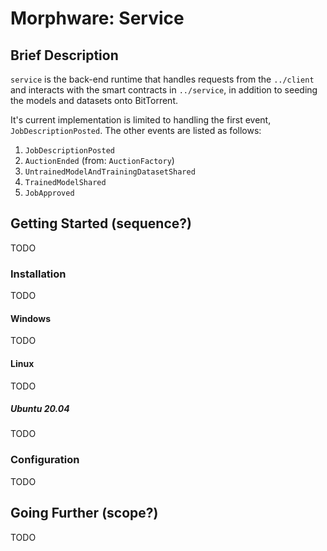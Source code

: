 # Morphware: Service

## Brief Description

`service` is the back-end runtime that handles requests from the
`../client` and interacts with the smart contracts in `../service`, in
addition to seeding the models and datasets onto BitTorrent.

It's current implementation is limited to handling the first event,
`JobDescriptionPosted`.  The other events are listed as follows:

1. `JobDescriptionPosted`
2. `AuctionEnded` (from: `AuctionFactory`)
3. `UntrainedModelAndTrainingDatasetShared`
4. `TrainedModelShared`
5. `JobApproved`

## Getting Started (sequence?)

TODO

### Installation

TODO

#### Windows

TODO

#### Linux

TODO

##### Ubuntu 20.04

TODO

### Configuration

TODO

## Going Further (scope?)

TODO

